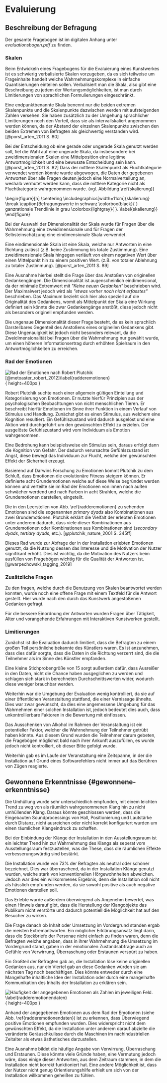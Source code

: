 # Evaluierung

## Beschreibung der Befragung

Der gesamte Fragebogen ist im digitalen Anhang unter *evaluationsbogen.pdf* zu finden.

### Skalen

Beim Entwickeln eines Fragebogens für die Evaluierung eines Kunstwerkes ist es schwierig verbalisierte Skalen vorzugeben, da es sich teilweise um Frageinhalte handelt welche Wahrnehmungskomplexe in einfache Quantisierungen einteilen sollen. Verbalisiert man die Skala, also gibt eine Beschreibung zu jedem der Wertungsmöglichkeiten, ist man durch Limitierungen von sprachlichen Formulierungen eingeschränkt. 

Eine endpunktbenannte Skala benennt nur die beiden extremen Skalenpunkte und die Skalenpunkte dazwischen werden mit aufsteigenden Zahlen versehen. Sie haben zusätzlich zu der Umgehung sprachlicher Limitierungen noch den Vorteil, dass sie als intervallskaliert angenommen werden können, da der Abstand der einzelnen Skalenpunkte zwischen den beiden Extremen von Befragten als gleichwertig verstanden wird. [@porst_arten_2011 S. 80]

Bei der Entscheidung ob eine gerade oder ungerade Skala genutzt werden soll, fiel die Wahl auf eine ungerade Skala, da insbesondere bei zweidimensionalen Skalen eine Mittelposition eine legitime Antwortmöglichkeit und eine bewusste Entscheidung sein kann.  [@porst_arten_2011 S. 82] Dass der mittlere Skalenpunkt als Fluchtkategorie verwendet werden könnte wurde abgewogen, die Daten der gegebenen Antworten über alle Fragen deuten jedoch eine Normalverteilung an, weshalb vermutet werden kann, dass die mittlere Kategorie nicht als Fluchtkategorie wahrgenommen wurde. (vgl. Abbildung \ref{skalierung})

\begin{figure}[h]
\centering
\includegraphics[width=11cm]{skalierung}
\break
\caption{Befragungswerte in schwarz \colorbox{black}{  } ganzrationale Trendlinie in grau \colorbox{lightgray}{  }. \label{skalierung}}
\end{figure}

Bei der Auswahl der Dimensionalität der Skala wurde für Fragen über die Wahrnehmung eine zweidimensionale und für Fragen der Selbsteinschätzung eine eindimensionale Skala verwendet.

Eine eindimensionale Skala ist eine Skala, welche nur Antworten in eine Richtung zulässt (z.B. keine Zustimmung bis totale Zustimmung). Eine zweidimensionale Skala hingegen verläuft von einem negativen Wert über einen Mittelpunkt hin zu einem positiven Wert. (z.B. von totaler Ablehnung zu totaler Zustimmung). [@porst_arten_2011 S. 89]

Eine Ausnahme hierbei stellt die Frage über das Anstoßen von originellen Gedankengängen. Die Dimensionalität ist augenscheinlich eindimensional, da der minimale Extremwert mit *"Keine neuen Gedanken"* beschrieben wird. Der Maximalwert jedoch wird als *"etwas vorher noch nicht erfasstes"* beschrieben. Das Maximum bezieht sich hier also speziell auf die Originalität des Gedankens, womit als Mittelpunkt der Skala eine Wirkung definiert sein könnte die zwar Gedankengänge anstößt, diese jedoch nicht als besonders originell empfunden werden.

Die ungenaue Dimensionalität dieser Frage besteht, da es kein sprachlich Darstellbares Gegenteil des Anstoßens eines originellen Gedankens gibt. Diese Ungenauigkeit ist jedoch nicht besonders relevant, da die Zweidimensionalität bei Fragen über die Wahrnehmung nur gewählt wurde, um einen höheren Informationsertrag durch erhöhten Spielraum in den Antwortmöglichkeiten zu erreichen.

### Rad der Emotionen

![Rad der Emotionen nach Robert Plutchik [@metoaster_robert_2012]\label{radderemotionen}](Graphics/emotionenleer.jpg){ height=400px }

Robert Plutchik suchte nach einer allgemein gültigen Einteilung und Kategorisierung von Emotionen. Er nutzte hierfür Prinzipien aus der psychologischen Beobachtungen von nicht menschlichen Tieren. Er beschreibt hierfür Emotionen im Sinne ihrer Funktion in einem Verlauf von Stimulus und Handlung. Zunächst gibt es einen Stimulus, aus welchem eine Kognition resultiert. Ein Gefühlszustand wird dadurch ausgelöst und eine Aktion wird durchgeführt um den gewünschten Effekt zu erzielen. Der ausgelöste Gefühlszustand wird vom Individuum als Emotion wahrgenommen.

Eine Bedrohung kann beispielsweise ein Stimulus sein, daraus erfolgt dann die Kognition von Gefahr. Der dadurch verursachte Gefühlszustand ist Angst, diese bewegt das Individuum zur Flucht, welche den gewünschten Effekt der Sicherheit erzeugt.

Basierend auf Darwins Forschung zu Emotionen kommt Plutchik zu dem Schluß, dass Emotionen die evolutionäre Fitness steigern können. Er definierte acht Grundemotionen welche auf diese Weise begründet werden können und verteilte sie im Rad der Emotionen von innen nach außen schwächer werdend und nach Farben in acht Strahlen, welche die Grundemotionen darstellen, eingeteilt.

Die in den Leerstellen von Abb. \ref{radderemotionen} zu sehenden Emotionen sind die sogenannten *primary dyads* also Kombinationen aus zwei Grundemotionen. Plutchik erklärt die Vielfalt der erlebten Emotionen unter anderem dadurch, dass viele dieser Kombinationen aus Grundemotionen oder Kombinationen aus Kombinationen sind (*secondary dyads*, *tertiary dyads*, etc.). [@plutchik_nature_2001 S. 345ff]

Dieses Rad wurde zur Abfrage der in der Installation erlebten Emotionen genutzt, da die Nutzung dessen das Interesse und die Motivation der Nutzer signifikant erhöht. Dies ist wichtig, da die Motivation des Nutzers beim ausfüllen von Fragebögen wichtig für die Qualität der Antworten ist. [@warpechowski_tagging_2019]

### Zusätzliche Fragen

Zu den fragen, welche durch die Benutzung von Skalen beantwortet werden konnten, wurde noch eine offene Frage mit einem Textfeld für die Antwort gestellt. Hier wurde nach den durch das Kunstwerk angestoßenen Gedanken gefragt. 

Für die bessere Einordnung der Antworten wurden Fragen über Tätigkeit, Alter und vorangehende Erfahrungen mit Interaktiven Kunstwerken gestellt.

### Limitierungen

Zunächst ist die Evaluation dadurch limitiert, dass die Befragten zu einem großen Teil persönliche bekannte des Künstlers waren. Es ist anzunehmen, dass dies dafür sorgte, dass die Daten in die Richtung verzerrt sind, die die Teilnehmer als im Sinne des Künstler empfanden.

Eine kleine Stichprobengröße von 15 sorgt außerdem dafür, dass Ausreißer in den Daten, nicht die Chance haben ausgeglichen zu werden und schlagen sich stark in berechneten Durchschnittswerten wider, wodurch diese weniger brauchbar werden.

Weiterhin war die Umgebung der Evaluation wenig kontrolliert, da sie auf einer öffentlichen Veranstaltung stattfand, die einer Vernissage ähnelte. Dies war zwar gewünscht, da dies eine angemessene Umgebung für das Wahrnehmen einer solchen Installation ist, jedoch bedeutet dies auch, dass unkontrollierbare Faktoren in die Bewertung mit einflossen.

Das Ausschenken von Alkohol im Rahmen der Veranstaltung ist ein potentieller Faktor, welcher die Wahrnehmung der Teilnehmer getrübt haben könnte. Aus diesem Grund wurden die Teilnehmer darum gebeten, die Fragebögen möglichst bald nach ihrer Ankunft auszufüllen, es wurde jedoch nicht kontrolliert, ob dieser Bitte gefolgt wurde.

Weiterhin gab es im Laufe der Veranstaltung eine Zeitspanne, in der die Installation auf Grund eines Softwarefehlers nicht immer auf das Berühren von Zügen reagierte.

## Gewonnene Erkenntnisse {#gewonnene-erkenntnisse}

Die Umhüllung wurde sehr unterschiedlich empfunden, mit einem leichten Trend zu weg von als räumlich wahrgenommenen Klang hin zu nicht umhüllenden Klang. Daraus könnte geschlossen werden, dass die Eingebauten Soundprocessings von Hall, Positionierung und Lautstärke durch Distanz, nicht ausreichen oder nicht korrekt konfiguriert wurden um einen räumlichen Klangeindruck zu schaffen.

Bei der Einbindung der Klänge der Installation in den Ausstellungsraum ist ein leichter Trend hin zur Wahrnehmung des Klangs als seperat vom Ausstellungsraum festzustellen, was die These, dass die räumlichen Effekte verbesserungswürdig sind bestärkt.

Die Installation wurde von 73% der Befragten als neutral oder schöner bezeichnet. Dies war überraschend, da in der Installation Klänge genutzt wurden, welche stark von konventionellen Hörgewohnheiten abweichen. Jedoch war dies ein willkommenes Ergebnis, denn die Installation soll nicht als hässlich empfunden werden, da sie sowohl positive als auch negative Emotionen darstellen soll.

Das Erlebte wurde außerdem überwiegend als Angenehm bewertet, was einen Hinweis darauf gibt, dass die Herstellung der Klangobjekte das Publikum nicht verstörte und dadurch potentiell die Möglichkeit hat auf den Besucher zu wirken.

Die Frage danach ob Inhalt oder Umsetzung im Vordergrund standen ergab die meisten Extremantworten. Ein möglicher Erklärungsansatz liegt darin, dass die Steckbriefe der Personae nicht einfach zu finden waren, denn die Befragten welche angaben, dass in ihrer Wahrnehmung die Umsetzung im Vordergrund stand, gaben in der emotionalen Zustandsabfrage auch an Gefühle von Verwirrung, Überraschung oder Erstaunen verspürt zu haben.

Ein Großteil der Befragten gab an, die Installation löse keine originellen Gedanken aus, nur ein Viertel gab an diese Gedanken würden sie am nächsten Tag noch beschäftigen. Dies könnte entweder durch eine Mangelhafte inhaltliche Idee der Installation oder durch eine mangelhafte Kommunikation des Inhalts der Installation zu erklären sein.

![Häufigkeit der angegebenen Emotionen als Zahlen im jeweiligen Feld. \label{radderemotionendaten}](Graphics/emotionendaten.jpg){ height=400px }

Anhand der angegebenen Emotionen aus dem Rad der Emotionen (siehe Abb. \ref{radderemotionendaten}) ist zu erkennen, dass Überwiegend positive Emotionen empfunden wurden. Dies widerspricht nicht dem gewünschten Effekt, da die Installation unter anderem darauf abzielte die veränderte Geräuschkulisse durch die Maschinen im nachindustriellen Zeitalter als etwas ästhetisches darzustellen. 

Eine Ausnahme bildet die häufige Angabe von Verwirrung, Überraschung und Erstaunen. Diese könnte viele Gründe haben, eine Vermutung jedoch wäre, dass einige dieser Antworten, aus dem Zeitraum stammen, in dem die Installation nicht korrekt funktioniert hat. Eine andere Möglichkeit ist, dass der Nutzer nicht genug Orientierungshilfe erhielt um sich von der Installation willkommen geheißen zu fühlen.